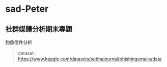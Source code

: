 # sad-Peter
## 社群媒體分析期末專題
釣魚信件分析
> dataset：https://www.kaggle.com/datasets/subhajournal/phishingemails/data
